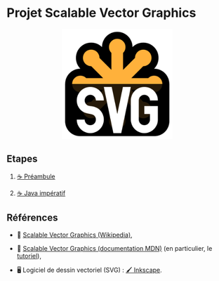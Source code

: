 Projet Scalable Vector Graphics
================================================================================

<p align="center">
<img src="images/svg-logo.svg" width="50%" />
</p>

## Etapes

 1. [☕ Préambule](préambule.md)

 2. [☕ Java impératif](impératif.md)

## Références

  - 📖 [Scalable Vector Graphics (Wikipedia)](https://fr.wikipedia.org/wiki/Scalable_Vector_Graphics),

  - 📖 [Scalable Vector Graphics (documentation MDN)](https://developer.mozilla.org/fr/docs/Web/SVG)
    (en particulier, le [tutoriel](https://developer.mozilla.org/fr/docs/Web/SVG/Tutoriel)),
  
  - 🖥 Logiciel de dessin vectoriel (SVG) : [🖌 Inkscape](https://inkscape.org/fr).